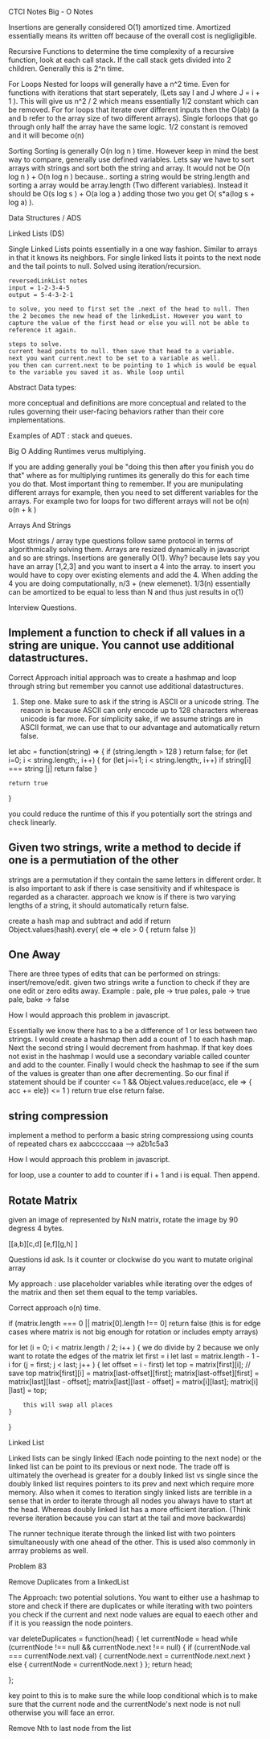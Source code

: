 CTCI Notes 
Big - O Notes 

Insertions are generally considered O(1) amortized time. Amortized essentially means its written off because of the overall cost is negligligible. 

Recursive Functions 
to determine the time complexity of a recursive function, look at each call stack. If the call stack gets divided into 2 children. Generally this is 2^n time. 

For Loops 
Nested for loops will generally have a n^2 time. Even for functions with iterations that start seperately, (Lets say I and J where J = i + 1 ). This will give us n^2 / 2 which means essentially 1/2 constant which can be removed. For for loops that iterate over different inputs then the O(ab) (a and b refer to the array size of two different arrays). Single forloops that go through only half the array have the same logic. 1/2 constant is removed and it will become o(n) 

Sorting 
Sorting is generally O(n log n ) time. However keep in mind the best way to compare, generally use defined variables. Lets say we have to sort arrays with strings and sort both the string and array. It would not be O(n log n ) + O(n log n ) because.. sorting a string would be string.length and sorting a array would be array.length (Two different variables). Instead it should be O(s log s ) + O(a log a )
adding those two you get O( s*a(log s + log a) ). 


Data Structures / ADS

Linked Lists (DS) 

Single Linked Lists 
points essentially in a one way fashion. Similar to arrays in that it knows its neighbors. For single linked lists it points to the next node and the tail points to null. Solved using iteration/recursion. 

    reversedLinkList notes 
    input = 1-2-3-4-5
    output = 5-4-3-2-1 

    to solve, you need to first set the .next of the head to null. Then the 2 becomes the new head of the linkedList. However you want to capture the value of the first head or else you will not be able to reference it again. 

    steps to solve. 
    current head points to null. then save that head to a variable.
    next you want current.next to be set to a variable as well.
    you then can current.next to be pointing to 1 which is would be equal to the variable you saved it as. While loop until 
 
Abstract Data types: 

more conceptual and definitions are more conceptual and related to the rules governing their user-facing behaviors rather than their core implementations.

Examples of ADT : stack and queues. 


Big O Adding Runtimes verus multiplying. 

If you are adding generally youl be "doing this then after you finish you do that" where as for multiplying runtimes its generally do this for each time you do that. 
Most important thing to remember. If you are munipulating different arrays for example, then you need to set different variables for the arrays. For example two for loops for two different arrays will not be o(n) 
o(n + k ) 

Arrays And Strings 

Most strings / array type questions follow same protocol in terms of algorithmically solving them. 
Arrays are resized dynamically in javascript and so are strings. 
Insertions are generally O(1). Why? because lets say you have an array [1,2,3] and you want to insert a 4 into the array. to insert you would have to copy over existing elements and add the 4. When adding the 4 you are doing computationally, n/3 + (new elemenet). 1/3(n) essentially can be amortized to be equal to less than N and thus just results in o(1) 

Interview Questions. 

## Implement a function to check if all values in a string are unique. You cannot use additional datastructures.

Correct Approach 
initial approach was to create a hashmap and loop through string but remember you cannot use additional datastructures. 
1. Step one. Make sure to ask if the string is ASCII or a unicode string. The reason is because ASCII can only encode up to 128 characters whereas unicode is far more. For simplicity sake, if we assume strings are in ASCII format, we can use that to our advantage and automatically return false.

let abc = function(string) => {
    if (string.length > 128 ) return false; 
    for (let i=0; i < string.length;, i++) {
        for (let j=i+1; i < string.length;, i++)
         if string[i] === string [j] 
            return false 
    }

    return true 
}

you could reduce the runtime of this if you potentially sort the strings and check linearly. 

## Given two strings, write a method to decide if one is a permutiation of the other
strings are a permutation if they contain the same letters in different order. It is also important to ask if there is case sensitivity and if whitespace is regarded as a character. 
approach we know is if there is two varying lengths of a string, it should automatically return false.

create a hash map and subtract and add if return Object.values(hash).every( ele => ele > 0 {
    return false 
})

## One Away 
There are three types of edits that can be performed on strings: insert/remove/edit. given two strings write a function to check if they are one edit or zero edits away.
Example :
pale, ple -> true
pales, pale -> true
pale, bake -> false 

How I would approach this problem in javascript. 

Essentially we know there has to a be a difference of 1 or less between two strings. I would create a hashmap then add a count of 1 to each hash map. Next the second string I would decrement from hashmap. If that key does not exist in the hashmap I would use a secondary variable called counter and add to the counter. Finally I would check the hashmap to see if the sum of the values is greater than one after decrementing. So our final if statement should be if counter <= 1 && Object.values.reduce(acc, ele => { acc += ele}) <= 1 ) return true else return false. 

## string compression 
implement a method to perform a basic string compressiong using counts of repeated chars 
ex aabcccccaaa --> a2b1c5a3 

How I would approach this problem in javascript. 

for loop, use a counter to add to counter if i + 1 and i is equal. Then append. 

## Rotate Matrix 

given an image of represented by NxN matrix, rotate the image by 90 degress 4 bytes. 

[[a,b][c,d]
 [e,f][g,h] 
]

Questions id ask. Is it counter or clockwise
do you want to mutate original array

My approach : use placeholder variables while iterating over the edges of the matrix and then set them equal to the temp variables.

Correct approach o(n) time. 

if (matrix.length === 0 || matrix[0].length !== 0] return false (this is for edge cases where matrix is not big enough for rotation or includes empty arrays)

for let (i = 0; i < matrix.length / 2; i++ ) {  we do divide by 2 because we only want to rotate the edges of the matrix
    let first = i 
    let last = matrix.length - 1 - i 
    for (j = first; j < last; j++ ) {
        let offset = i - first)
        let top = matrix[first][i]; // save top
        matrix[first][i] = matrix[last-offset][first];
        matrix[last-offset][first] = matrix[last][last - offset]; 
        matrix[last][last - offset] = matrix[i][last]; 
        matrix[i][last] = top; 

        this will swap all places 
    }
  }

Linked List 

Linked lists can be singly linked (Each node pointing to the next node) or the linked list can be point to its previous or next node. The trade off is ultimately the overhead is greater for a doubly linked list vs single since the doubly linked list requires pointers to its prev and next which require more memory. Also when it comes to iteration singly linked lists are terrible in a sense that in order to iterate through all nodes you always have to start at the head. Whereas doubly linked list has a more efficient iteration. (Think reverse iteration because you can start at the tail and move backwards) 

The runner technique 
iterate through the linked list with two pointers simultaneously with one ahead of the other. This is used also commonly in arrray problems as well. 

Problem 83 

Remove Duplicates from a linkedList 

The Approach: two potential solutions. You want to either use a hashmap to store and check if there are duplicates or while iterating with two pointers you check if the current and next node values are equal to eaech other and if it is you reassign the node pointers. 

var deleteDuplicates = function(head) {
    let currentNode = head
    while (currentNode !== null && currentNode.next !== null) {
            if (currentNode.val === currentNode.next.val) {
                currentNode.next = currentNode.next.next
            } else {
                currentNode = currentNode.next
            }
        };
    return head; 
    
};

key point to this is to make sure the while loop conditional which is to make sure that the current node and the currentNode's next node is not null otherwise you will face an error. 

Remove Nth to last node from the list







